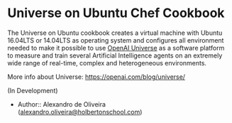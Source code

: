 # Universe on Ubuntu Chef Cookbook

The Universe on Ubuntu cookbook creates a virtual machine with Ubuntu 16.04LTS or 14.04LTS as operating system and configures all environment needed to make it possible to use [OpenAI Universe](https://universe.openai.com/) as a software platform to measure and train several Artificial Intelligence agents on an extremely wide range of real-time, complex and heterogeneous environments.

More info about Universe: https://openai.com/blog/universe/

(In Development)
- Author:: Alexandro de Oliveira ([alexandro.oliveira@holbertonschool.com](mailto:alexandro.oliveira@holbertonschool.com))

